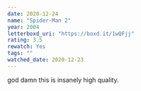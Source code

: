 ```yaml
---
date: 2020-12-24
name: "Spider-Man 2"
year: 2004
letterboxd_uri: "https://boxd.it/1wQFjj"
rating: 3.5
rewatch: Yes
tags: ""
watched_date: 2020-12-23
---
```


god damn this is insanely high quality.
